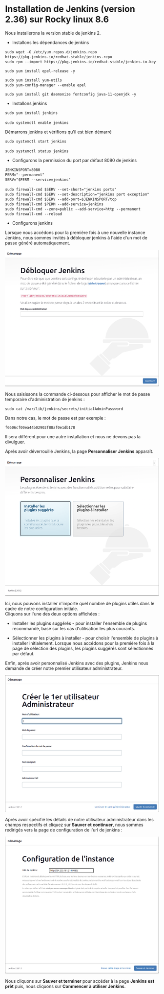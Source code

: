 # Installation de Jenkins (version 2.36) sur Rocky linux 8.6

Nous installerons la version stable de jenkins 2.

- Installons les dépendances de jenkins

```
sudo wget -O /etc/yum.repos.d/jenkins.repo https://pkg.jenkins.io/redhat-stable/jenkins.repo
sudo rpm --import https://pkg.jenkins.io/redhat-stable/jenkins.io.key
```

```
sudo yum install epel-release -y
```

```
sudo yum install yum-utils
sudo yum-config-manager --enable epel
```

```
sudo yum install git daemonize fontconfig java-11-openjdk -y
```

- Installons jenkins

```
sudo yum install jenkins

sudo systemctl enable jenkins
```

Démarrons jenkins et vérifions qu'il est bien démarré

```
sudo systemctl start jenkins

sudo systemctl status jenkins
```

- Configurons la permission du port par défaut 8080 de jenkins

```
JENKINSPORT=8080
PERM="--permanent"
SERV="$PERM --service=jenkins"

sudo firewall-cmd $SERV --set-short="jenkins ports"
sudo firewall-cmd $SERV --set-description="jenkins port exception"
sudo firewall-cmd $SERV --add-port=$JENKINSPORT/tcp
sudo firewall-cmd $PERM --add-service=jenkins
sudo firewall-cmd --zone=public --add-service=http --permanent
sudo firewall-cmd --reload
```

- Configurons jenkins

Lorsque nous accédons pour la première fois à une nouvelle instance Jenkins, nous sommes invités à débloquer jenkins à l'aide d'un mot de passe généré automatiquement. 

![jenkins_installation1.png](../../images/jenkins_installation1.png)

Nous saisissons la commande ci-dessous pour afficher le mot de passe temporaire d'administration de jenkins :

```
sudo cat /var/lib/jenkins/secrets/initialAdminPassword
```

Dans notre cas, le mot de passe est par exemple :
```
f6606cf00ea44b02902f88af0e1db178
```

Il sera différent pour une autre installation et nous ne devons pas la divulguer.
<br>

Après avoir déverrouillé Jenkins, la page **Personnaliser Jenkins** apparaît. 

![jenkins_installation2.png](../../images/jenkins_installation2.png)

Ici, nous pouvons installer n'importe quel nombre de plugins utiles dans le cadre de notre configuration initiale.
<br>
Cliquons sur l'une des deux options affichées :

- Installer les plugins suggérés - pour installer l'ensemble de plugins recommandé, basé sur les cas d'utilisation les plus courants.

- Sélectionner les plugins à installer - pour choisir l'ensemble de plugins à installer initialement. Lorsque nous accédons pour la première fois à la page de sélection des plugins, les plugins suggérés sont sélectionnés par défaut.<br>

Enfin, après avoir personnalisé Jenkins avec des plugins, Jenkins nous demande de créer notre premier utilisateur administrateur.

![jenkins_installation3.png](../../images/jenkins_installation3.png)

Après avoir spécifié les détails de notre utilisateur administrateur dans les champs respectifs et cliquez sur **Sauver et continuer**, nous sommes redirigés vers la page de configuration de l'url de jenkins :

![jenkins_installation4.png](../../images/jenkins_installation4.png)

Nous cliquons sur **Sauver et terminer** pour accéder à la page **Jenkins est prêt** puis, nous cliquons sur **Commencer à utiliser Jenkins**.